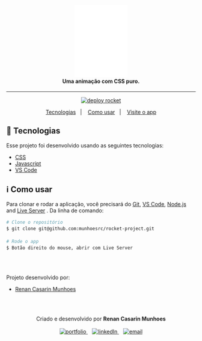 <h4 align="center">
  <img width="140px" alt="foguete logo" src="image/rocket.png" />
  <br />
  Uma animação com CSS puro.
</h4>

<hr />

<p align="center">
  <a href="http://munhoesrc.me/rocket-project/">
      <img alt="deploy rocket" src="https://i.imgur.com/9N6YmDt.png" />    
  </a>
</p>

<p align="center">
  <a href="#rocket-tecnologias">Tecnologias</a>&nbsp;&nbsp;&nbsp;|&nbsp;&nbsp;&nbsp;
  <a href="#information_source-como-usar">Como usar</a>&nbsp;&nbsp;&nbsp;|&nbsp;&nbsp;&nbsp;
  <a href="http://munhoesrc.me/rocket-project/">Visite o app</a>
</p>

## :rocket: Tecnologias

Esse projeto foi desenvolvido usando as seguintes tecnologias:

-  [CSS](https://developer.mozilla.org/en-US/docs/Web/CSS)
-  [Javascript](https://developer.mozilla.org/en-US/docs/Web/JavaScript)
-  [VS Code](https://code.visualstudio.com/)

## :information_source: Como usar

Para clonar e rodar a aplicação, você precisará do [Git](https://git-scm.com), [VS Code](https://code.visualstudio.com/), [Node.js](https://nodejs.org/) and [Live Server](https://github.com/ritwickdey/vscode-live-server-plus-plus) . Da linha de comando:

```bash
# Clone o repositório
$ git clone git@github.com:munhoesrc/rocket-project.git

# Rode o app
$ Botão direito do mouse, abrir com Live Server

```

<br/><br/>

<p>Projeto desenvolvido por:</p>
<ul>
  <li>
    <a href="https://github.com/munhoesrc"/>Renan Casarin Munhoes</a>
  </li>
</ul>

<br/><br/>

<p align="center">
  Criado e desenvolvido por <b>Renan Casarin Munhoes</b>
  <br/><br/>
  
  <a href="http://munhoesrc.me/">
    <img alt="portfolio" height="30px" src="https://i.imgur.com/7lbNPnj.png" />
  </a>
  &nbsp;&nbsp;
  <a href="https://www.linkedin.com/in/renancasarinmunhoes/">
    <img alt="linkedIn" height="30px" src="https://i.imgur.com/TQRXxhT.png" />
  </a>
  &nbsp;&nbsp;
  <a href="mailto:munhoesrc@gmail.com?subject=website contact">
    <img alt="email" height="30px" src="https://i.imgur.com/wu7e3PJ.png" />
  </a>
</p>